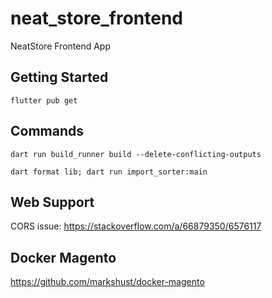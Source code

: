 # neat_store_frontend

NeatStore Frontend App

## Getting Started

```shell
flutter pub get
```

## Commands

```shell
dart run build_runner build --delete-conflicting-outputs
```

```shell
dart format lib; dart run import_sorter:main
```

## Web Support

CORS issue: https://stackoverflow.com/a/66879350/6576117

## Docker Magento

https://github.com/markshust/docker-magento